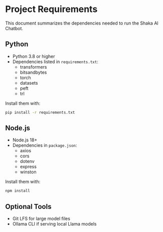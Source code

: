 # Project Requirements

This document summarizes the dependencies needed to run the Shaka AI Chatbot.

## Python
- Python 3.8 or higher
- Dependencies listed in `requirements.txt`:
  - transformers
  - bitsandbytes
  - torch
  - datasets
  - peft
  - trl

Install them with:
```bash
pip install -r requirements.txt
```

## Node.js
- Node.js 18+
- Dependencies in `package.json`:
  - axios
  - cors
  - dotenv
  - express
  - winston

Install them with:
```bash
npm install
```

## Optional Tools
- Git LFS for large model files
- Ollama CLI if serving local Llama models
